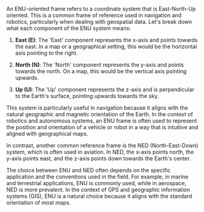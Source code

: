 An ENU-oriented frame refers to a coordinate system that is East-North-Up oriented. This is a common frame of reference used in navigation and robotics, particularly when dealing with geospatial data. Let's break down what each component of the ENU system means:

1. **East (E)**: The 'East' component represents the x-axis and points towards the east. In a map or a geographical setting, this would be the horizontal axis pointing to the right.

2. **North (N)**: The 'North' component represents the y-axis and points towards the north. On a map, this would be the vertical axis pointing upwards.

3. **Up (U)**: The 'Up' component represents the z-axis and is perpendicular to the Earth's surface, pointing upwards towards the sky.

This system is particularly useful in navigation because it aligns with the natural geographic and magnetic orientation of the Earth. In the context of robotics and autonomous systems, an ENU frame is often used to represent the position and orientation of a vehicle or robot in a way that is intuitive and aligned with geographical maps.

In contrast, another common reference frame is the NED (North-East-Down) system, which is often used in aviation. In NED, the x-axis points north, the y-axis points east, and the z-axis points down towards the Earth's center.

The choice between ENU and NED often depends on the specific application and the conventions used in the field. For example, in marine and terrestrial applications, ENU is commonly used, while in aerospace, NED is more prevalent. In the context of GPS and geographic information systems (GIS), ENU is a natural choice because it aligns with the standard orientation of most maps.